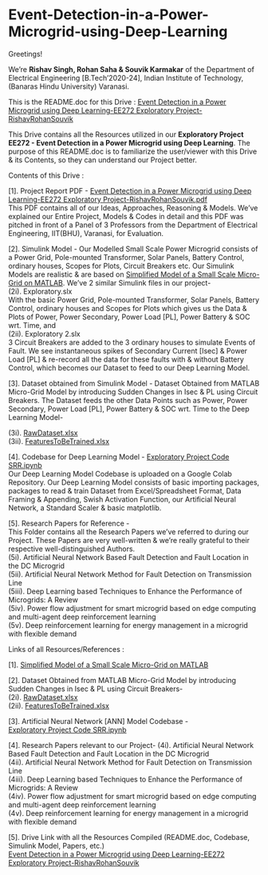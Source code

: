 # Event-Detection-in-a-Power-Microgrid-using-Deep-Learning

Greetings!

We’re **Rishav Singh, Rohan Saha & Souvik Karmakar** of the Department of Electrical Engineering [B.Tech’2020-24], Indian Institute of Technology, (Banaras Hindu University) Varanasi. 

This is the README.doc for this Drive : [Event Detection in a Power Microgrid using Deep Learning-EE272 Exploratory Project-RishavRohanSouvik](https://drive.google.com/drive/u/0/folders/1wpXDCADdWD2Fe8DU9PiHuKPPv2UQasTg)

This Drive contains all the Resources utilized in our **Exploratory Project EE272 - Event Detection in a Power Microgrid using Deep Learning**. The purpose of this README.doc is to familiarize the user/viewer with this Drive & its Contents, so they can understand our Project better.

Contents of this Drive :

[1]. Project Report PDF - [Event Detection in a Power Microgrid using Deep Learning-EE272 Exploratory Project-RishavRohanSouvik.pdf](https://drive.google.com/file/d/1IXftfSVIdYrEPWaLrF8Y_U6P-kM1PCSN/view?usp=sharing) <br />
This PDF contains all of our Ideas, Approaches, Reasoning & Models. We’ve explained our Entire Project, Models & Codes in detail and this PDF was pitched in front of a Panel of 3 Professors from the Department of Electrical Engineering, IIT(BHU), Varanasi, for Evaluation.


[2]. Simulink Model -
Our Modelled Small Scale Power Microgrid consists of a Power Grid, Pole-mounted Transformer, Solar Panels, Battery Control, ordinary houses, Scopes for Plots, Circuit Breakers etc. Our Simulink Models are realistic & are based on [Simplified Model of a Small Scale Micro-Grid on MATLAB](https://in.mathworks.com/help/physmod/sps/ug/simplified-model-of-a-small-scale-micro-grid.html).
We’ve 2 similar Simulink files in our project- <br />
(2i). Exploratory.slx <br />
With the basic Power Grid, Pole-mounted Transformer, Solar Panels, Battery Control, ordinary houses and Scopes for Plots which gives us the Data & Plots of Power, Power Secondary, Power Load [PL], Power Battery & SOC wrt. Time, and <br />
(2ii). Exploratory 2.slx <br />
3 Circuit Breakers are added to the 3 ordinary houses to simulate Events of Fault. We see instantaneous spikes of Secondary Current [Isec] & Power Load [PL] & re-record all the data for these faults with & without Battery Control, which becomes our Dataset to feed to our Deep Learning Model.

[3]. Dataset obtained from Simulink Model -
Dataset Obtained from MATLAB Micro-Grid Model by introducing Sudden Changes in Isec & PL using Circuit Breakers. The Dataset feeds the other Data Points such as Power, Power Secondary, Power Load [PL], Power Battery & SOC wrt. Time to the Deep Learning Model-

(3i).  [RawDataset.xlsx](https://docs.google.com/spreadsheets/d/1YRUouKg4cD4PYKkASUq43ByURBd_EbN1/edit#gid=1799157963) <br />
(3ii). [FeaturesToBeTrained.xlsx](https://docs.google.com/spreadsheets/d/1ZsXs6r1DfwzMroQjvIK66KqZx9k8W-sC/edit#gid=1513894284)

[4]. Codebase for Deep Learning Model - [Exploratory Project Code SRR.ipynb](https://colab.research.google.com/drive/1LAXLkLMtPfHzqVCW8vYS669WBf4wNQ1F#scrollTo=NiVH4IDc8R3H) <br />
Our Deep Learning Model Codebase is uploaded on a Google Colab Repository. Our Deep Learning Model consists of basic importing packages, packages to read & train Dataset from Excel/Spreadsheet Format, Data Framing & Appending, Swish Activation Function, our Artificial Neural Network, a Standard Scaler & basic matplotlib.

[5]. Research Papers for Reference - <br />
This Folder contains all the Research Papers we’ve referred to during our Project. These Papers are very well-written & we’re really grateful to their respective well-distinguished Authors. <br />
      (5i). Artificial Neural Network Based Fault Detection and Fault Location in the DC Microgrid <br />
      (5ii). Artificial Neural Network Method for Fault Detection on Transmission Line <br />
      (5iii). Deep Learning based Techniques to Enhance the Performance of Microgrids: A Review <br />
      (5iv). Power flow adjustment for smart microgrid based on edge computing and multi-agent deep reinforcement learning <br />
      (5v). Deep reinforcement learning for energy management in a microgrid with flexible demand <br />



Links of all Resources/References :

[1]. [Simplified Model of a Small Scale Micro-Grid on MATLAB](https://in.mathworks.com/help/physmod/sps/ug/simplified-model-of-a-small-scale-micro-grid.html)

[2]. Dataset Obtained from MATLAB Micro-Grid Model by introducing Sudden Changes in Isec & PL using Circuit Breakers- <br />
      (2i).  [RawDataset.xlsx](https://docs.google.com/spreadsheets/d/1YRUouKg4cD4PYKkASUq43ByURBd_EbN1/edit#gid=1799157963) <br />
      (2ii). [FeaturesToBeTrained.xlsx](https://docs.google.com/spreadsheets/d/1ZsXs6r1DfwzMroQjvIK66KqZx9k8W-sC/edit#gid=1513894284) <br />

[3]. Artificial Neural Network [ANN] Model Codebase -  <br />
      [Exploratory Project Code SRR.ipynb](https://colab.research.google.com/drive/1LAXLkLMtPfHzqVCW8vYS669WBf4wNQ1F#scrollTo=NiVH4IDc8R3H)

[4]. Research Papers relevant to our Project-
      (4i). Artificial Neural Network Based Fault Detection and Fault Location in the DC Microgrid <br />
      (4ii). Artificial Neural Network Method for Fault Detection on Transmission Line <br />
      (4iii). Deep Learning based Techniques to Enhance the Performance of Microgrids: A Review <br />
      (4iv). Power flow adjustment for smart microgrid based on edge computing and multi-agent deep reinforcement learning <br />
      (4v). Deep reinforcement learning for energy management in a microgrid with flexible demand <br />

[5]. Drive Link with all the Resources Compiled (README.doc, Codebase, Simulink Model, Papers, etc.) <br />
[Event Detection in a Power Microgrid using Deep Learning-EE272 Exploratory Project-RishavRohanSouvik](https://drive.google.com/drive/u/0/folders/1wpXDCADdWD2Fe8DU9PiHuKPPv2UQasTg)

